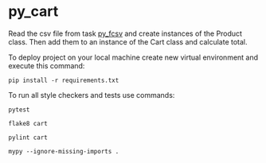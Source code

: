 # py_cart

Read the csv file from task [py_fcsv](https://github.com/mate-academy/py_fcsv) and create instances of the Product class. Then add them to an instance of the Cart class and calculate total. 

To deploy project on your local machine create new virtual environment and execute this command:

`pip install -r requirements.txt`

To run all style checkers and tests use commands:

`pytest `

`flake8 cart`

`pylint cart`

`mypy --ignore-missing-imports .`
